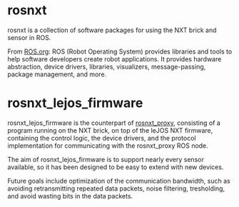 rosnxt
======

rosnxt is a collection of software packages for using the NXT brick and sensor in ROS.

From [ROS.org](http://www.ros.org/wiki/): ROS (Robot Operating System) provides libraries and tools to help software developers create robot applications. It provides hardware abstraction, device drivers, libraries, visualizers, message-passing, package management, and more. 

rosnxt_lejos_firmware
=====================

rosnxt_lejos_firmware is the counterpart of [rosnxt_proxy](https://github.com/rosnxt/rosnxt_proxy/), consisting of a program running on the NXT brick, on top of the leJOS NXT firmware, containing the control logic, the device drivers, and the protocol implementation for communicating with the rosnxt_proxy ROS node.

The aim of rosnxt_lejos_firmware is to support nearly every sensor available, so it has been designed to be easy to extend with new devices.

Future goals include optimization of the communication bandwidth, such as avoiding retransmitting repeated data packets, noise filtering, tresholding, and avoid wasting bits in the data packets.
